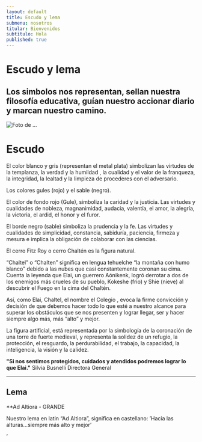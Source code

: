 ```yaml
---
layout: default
title: Escudo y lema
submenu: nosotros
titular: Bienvenidos
subtitulo: Hola
published: true
---
```


# Escudo y lema
 
## Los simbolos nos representan, sellan nuestra filosofía educativa, guían nuestro accionar diario y marcan nuestro camino.
  
![Foto de ...](http://placeimg.com/720/300/people)

# Escudo
El color blanco y gris (representan el metal plata) simbolizan las virtudes de la templanza, la verdad y la humildad , la cualidad y el valor de la franqueza, la integridad, la lealtad y la limpieza de procederes con el adversario. 

Los colores  gules (rojo) y el sable (negro). 

El color de fondo rojo (Gule), simboliza la caridad y la justicia. Las virtudes y cualidades de nobleza, magnanimidad, audacia, valentía, el amor, la alegría, la victoria, el ardid, el honor y el furor.

El borde negro (sable) simboliza  la prudencia y la fe.  Las virtudes y cualidades de simplicidad, constancia, sabiduría, paciencia, firmeza y mesura e implica la obligación de colaborar con las ciencias.

El cerro Fitz Roy o cerro Chaltén es la figura natural.  

“Chaltel” o “Chalten” significa en lengua  tehuelche  “la montaña con humo blanco” debido a las nubes que casi constantemente coronan su cima. Cuenta la leyenda que  Elai, un guerrero  Aónikenk,  logró derrotar a dos de los  enemigos  más crueles de su pueblo, Kokeshe (frio) y Shie (nieve) al descubrir el Fuego en la cima del Chaltén.

Así, como Elai,  Chaltel, el nombre el Colegio , evoca la firme convicción y decisión de que debemos hacer todo lo que esté a nuestro alcance para superar los obstáculos que se nos presenten y lograr llegar, ser y hacer siempre algo más, más “alto” y mejor. 

La figura artificial, está representada por la simbología de la coronación de una torre de  fuerte medieval, y representa la solidez de un refugio, la protección, el resguardo, la perdurabilidad, el trabajo, la capacidad, la inteligencia, la visión y la calidez. 

**"Si nos sentimos protegidos, cuidados y atendidos podremos lograr lo que Elai."** Silvia Busnelli
Directora General

---
## Lema

**Ad Altiora - GRANDE

Nuestro lema en latin “Ad Altiora”,  significa en castellano: ’Hacia las alturas…siempre más alto y mejor’


’
